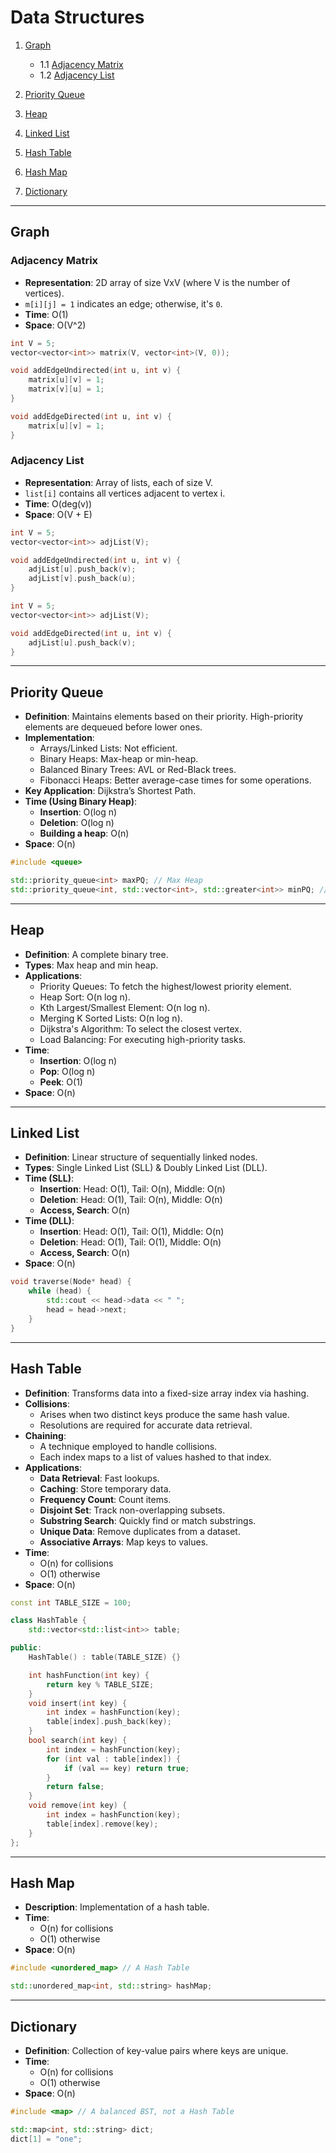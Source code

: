 # Data Structures

1. [Graph](#graph)
   - 1.1 [Adjacency Matrix](#adjacency-matrix)
   - 1.2 [Adjacency List](#adjacency-list)

2. [Priority Queue](#priority-queue)

3. [Heap](#heap)

4. [Linked List](#linked-list)

5. [Hash Table](#hash-table)

6. [Hash Map](#hash-map)

7. [Dictionary](#dictionary)

---

## Graph

### Adjacency Matrix

- **Representation**: 2D array of size VxV (where V is the number of vertices).
- `m[i][j] = 1` indicates an edge; otherwise, it's `0`.
- **Time**: O(1)
- **Space**: O(V^2)

```cpp
int V = 5;
vector<vector<int>> matrix(V, vector<int>(V, 0));

void addEdgeUndirected(int u, int v) {
    matrix[u][v] = 1;
    matrix[v][u] = 1;
}

void addEdgeDirected(int u, int v) {
    matrix[u][v] = 1;
}
```

### Adjacency List

- **Representation**: Array of lists, each of size V.
- `list[i]` contains all vertices adjacent to vertex i.
- **Time**: O(deg(v))
- **Space**: O(V + E)

```cpp
int V = 5;
vector<vector<int>> adjList(V);

void addEdgeUndirected(int u, int v) {
    adjList[u].push_back(v);
    adjList[v].push_back(u);
}

int V = 5;
vector<vector<int>> adjList(V);

void addEdgeDirected(int u, int v) {
    adjList[u].push_back(v);
}
```

---

## Priority Queue

- **Definition**: Maintains elements based on their priority. High-priority elements are dequeued before lower ones.
- **Implementation**:
  - Arrays/Linked Lists: Not efficient.
  - Binary Heaps: Max-heap or min-heap.
  - Balanced Binary Trees: AVL or Red-Black trees.
  - Fibonacci Heaps: Better average-case times for some operations.
- **Key Application**: Dijkstra’s Shortest Path.
- **Time (Using Binary Heap)**:
  - **Insertion**: O(log n)
  - **Deletion**: O(log n)
  - **Building a heap**: O(n)
- **Space**: O(n)

```cpp
#include <queue>

std::priority_queue<int> maxPQ; // Max Heap
std::priority_queue<int, std::vector<int>, std::greater<int>> minPQ; // Min Heap
```

---

## Heap

- **Definition**: A complete binary tree.
- **Types**: Max heap and min heap.
- **Applications**:
   - Priority Queues: To fetch the highest/lowest priority element.
   - Heap Sort: O(n log n).
   - Kth Largest/Smallest Element: O(n log n).
   - Merging K Sorted Lists: O(n log n).
   - Dijkstra's Algorithm: To select the closest vertex.
   - Load Balancing: For executing high-priority tasks.
- **Time**:
  - **Insertion**: O(log n)
  - **Pop**: O(log n)
  - **Peek**: O(1)
- **Space**: O(n)

---

## Linked List

- **Definition**: Linear structure of sequentially linked nodes.
- **Types**: Single Linked List (SLL) & Doubly Linked List (DLL).
- **Time (SLL)**:
  - **Insertion**: Head: O(1), Tail: O(n), Middle: O(n)
  - **Deletion**: Head: O(1), Tail: O(n), Middle: O(n)
  - **Access, Search**: O(n)
- **Time (DLL)**:
  - **Insertion**: Head: O(1), Tail: O(1), Middle: O(n)
  - **Deletion**: Head: O(1), Tail: O(1), Middle: O(n)
  - **Access, Search**: O(n)
- **Space**: O(n)

```cpp
void traverse(Node* head) {
    while (head) {
        std::cout << head->data << " ";
        head = head->next;
    }
}
```

---

## Hash Table

- **Definition**: Transforms data into a fixed-size array index via hashing.
- **Collisions**:
   - Arises when two distinct keys produce the same hash value. 
   - Resolutions are required for accurate data retrieval.
- **Chaining**:
   - A technique employed to handle collisions.
   - Each index maps to a list of values hashed to that index.
- **Applications**:
   - **Data Retrieval**: Fast lookups.
   - **Caching**: Store temporary data.
   - **Frequency Count**: Count items.
   - **Disjoint Set**: Track non-overlapping subsets.
   - **Substring Search**: Quickly find or match substrings.
   - **Unique Data**: Remove duplicates from a dataset.
   - **Associative Arrays**: Map keys to values.
- **Time**:
   - O(n) for collisions
   - O(1) otherwise
- **Space**: O(n)

```cpp
const int TABLE_SIZE = 100;

class HashTable {
    std::vector<std::list<int>> table;

public:
    HashTable() : table(TABLE_SIZE) {}

    int hashFunction(int key) {
        return key % TABLE_SIZE;
    }
    void insert(int key) {
        int index = hashFunction(key);
        table[index].push_back(key);
    }
    bool search(int key) {
        int index = hashFunction(key);
        for (int val : table[index]) {
            if (val == key) return true;
        }
        return false;
    }
    void remove(int key) {
        int index = hashFunction(key);
        table[index].remove(key);
    }
};
```

---

## Hash Map

- **Description**: Implementation of a hash table.
- **Time**:
   - O(n) for collisions
   - O(1) otherwise
- **Space**: O(n)

```cpp
#include <unordered_map> // A Hash Table

std::unordered_map<int, std::string> hashMap;
```

---

## Dictionary
- **Definition**: Collection of key-value pairs where keys are unique.
- **Time**:
   - O(n) for collisions
   - O(1) otherwise
- **Space**: O(n)

```cpp
#include <map> // A balanced BST, not a Hash Table

std::map<int, std::string> dict;
dict[1] = "one";
```
